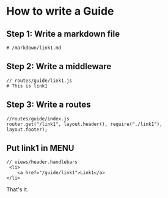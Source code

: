 # How to write a Guide

## Step 1: Write a markdown file

```
# /markdown/link1.md
```
## Step 2: Write a middleware

```
// routes/guide/link1.js
# This is link1
```

## Step 3: Write a routes  
```
//routes/guide/index.js
router.get("/link1", layout.header(), require("./link1"), layout.footer);
```

## Put link1 in MENU 

```
// views/header.handlebars
 <li>
    <a href="/guide/link1">Link1</a>
</li>
```
That's it.